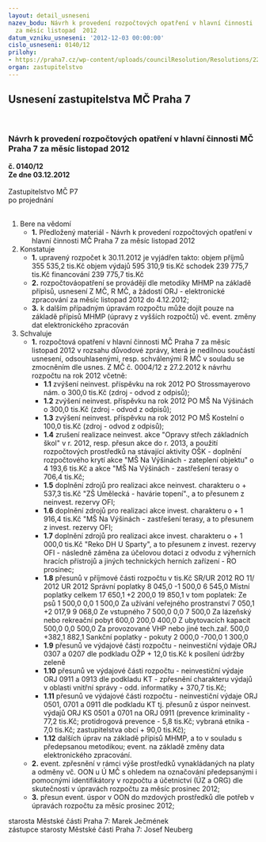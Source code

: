 ```yaml
---
layout: detail_usneseni
nazev_bodu: Návrh k provedení rozpočtových opatření v hlavní činnosti  MČ Praha 7
  za měsíc listopad  2012
datum_vzniku_usneseni: '2012-12-03 00:00:00'
cislo_usneseni: 0140/12
prilohy:
- https://praha7.cz/wp-content/uploads/councilResolution/Resolutions/22054/5-12-0917-r.doc
organ: zastupitelstvo
---
```

<div id="ucUsn_pList" class="usn">
	<span><h2>Usnesení zastupitelstva MČ Praha 7 </h2>
<br></span><div class="standBody">
<span><h3>Návrh k provedení rozpočtových opatření v hlavní činnosti  MČ Praha 7 za měsíc listopad  2012</h3></span><div class="center">
		<strong>č. 0140/12</strong><br>
	</div>
<div class="center">
		<strong>Ze dne 03.12.2012</strong><br><br>
	</div>Zastupitelstvo MČ P7<br> po projednání<br><br><ol>
<li>Bere na vědomí<ul><li>
<strong>1.</strong> Předložený materiál - Návrh k provedení rozpočtových opatření v hlavní činnosti  MČ Praha 7 za měsíc listopad  2012</li></ul>
</li>
<li>Konstatuje<ul>
<li>
<strong>1.</strong> upravený rozpočet k 30.11.2012 je vyjádřen takto: objem příjmů       	     355 535,2 tis.Kč objem výdajů       	     595 310,9 tis.Kč schodek               	                 239 775,7 tis.Kč financování        	                 239 775,7 tis.Kč </li>
<li>
<strong>2.</strong> rozpočtováopatření se provádějí dle metodiky MHMP na základě přípisů, usnesení Z MČ,  R MČ, a žádostí ORJ - elektronické zpracování za měsíc listopad 2012  do 4.12.2012;</li>
<li>
<strong>3.</strong> k dalším případným úpravám  rozpočtu může dojít pouze na základě přípisů MHMP (úpravy z vyšších rozpočtů) vč. event.  změny dat elektronického zpracován</li>
</ul>
</li>
<li>Schvaluje<ul>
<li>
<strong>1.</strong> rozpočtová  opatření  v hlavní činnosti MČ Praha 7 za měsíc listopad  2012 v rozsahu důvodové zprávy, která je nedílnou součástí usnesení, odsouhlasenými, resp. schválenými  R MČ v souladu se zmocněním dle usnes. Z MČ č. 0004/12 z 27.2.2012 k návrhu rozpočtu na rok 2012 včetně:<ul>
<li>
<strong>1.1</strong> zvýšení neinvest. příspěvku na rok 2012 PO Strossmayerovo nám. o 300,0 tis.Kč (zdroj - odvod  z odpisů);</li>
<li>
<strong>1.2</strong> zvýšení neinvest. příspěvku na rok 2012 PO MŠ Na Výšinách  o 300,0 tis.Kč (zdroj - odvod  z odpisů);</li>
<li>
<strong>1.3</strong> zvýšení neinvest. příspěvku na rok 2012 PO MŠ Kostelní  o 100,0 tis.Kč (zdroj - odvod  z odpisů);</li>
<li>
<strong>1.4</strong> zrušení realizace neinvest. akce "Opravy střech základních škol" v r. 2012, resp. přesun akce do r. 2013, a použití rozpočtových prostředků na stávající aktivity OŠK  - doplnění rozpočtového krytí akce "MŠ Na Výšinách - zateplení objektu" o 4 193,6 tis.Kč a akce "MŠ Na Výšinách - zastřešení terasy o 706,4 tis.Kč;</li>
<li>
<strong>1.5</strong> doplnění zdrojů pro realizaci akce neinvest. charakteru o + 537,3 tis.Kč "ZŠ Umělecká - havárie topení"., a to přesunem z neinvest. rezervy OFI;</li>
<li>
<strong>1.6</strong> doplnění zdrojů pro realizaci akce invest. charakteru o + 1 916,4 tis.Kč "MŠ Na Výšinách - zastřešení terasy, a to přesunem z invest. rezervy OFI;</li>
<li>
<strong>1.7</strong> doplnění zdrojů pro realizaci akce invest. charakteru o + 1 000,0 tis.Kč "Reko DH U Sparty", a to přesunem z invest. rezervy OFI - následně záměna za účelovou dotaci z odvodu z výherních hracích přístrojů a jiných technických herních zařízení - RO prosinec;</li>
<li>
<strong>1.8</strong> přesunů v příjmové části rozpočtu  v tis.Kč	                                   SR/UR 2012       RO 11/ 2012      UR 2012 Správní poplatky	                               8 045,0               -1 500,0        6 545,0  Místní poplatky celkem                      17 650,1               +2 200,0     19 850,1 v tom poplatek: Ze psů	                                           1 500,0                       0,0        1 500,0 Za užívání veřejného prostranství         7 050,1              +2 017,9       9 068,0 Ze vstupného	                                7 500,0                       0,0       7 500,0 Za lázeňský nebo rekreační pobyt            600,0                   200,0          400,0 Z ubytovacích  kapacit	                       500,0                       0,0          500,0 Za provozované VHP nebo jiné tech.zař. 500,0                 +382,1         882,1  Sankční poplatky - pokuty	                    2 000,0                  -700,0       1 300,0</li>
<li>
<strong>1.9</strong> přesunů ve výdajové části rozpočtu - neinvestiční výdaje ORJ 0307 a 0207 dle podkladu OŽP  + 12,0 tis.Kč k posílení údržby zeleně</li>
<li>
<strong>1.10</strong> přesunů ve výdajové části rozpočtu - neinvestiční výdaje ORJ 0911 a 0913 dle podkladu  KT - zpřesnění charakteru výdajů v oblasti vnitřní správy - odd. informatiky + 370,7 tis.Kč;</li>
<li>
<strong>1.11</strong> přesunů ve výdajové části rozpočtu - neinvestiční výdaje ORJ 0501, 0701 a 0911 dle podkladu KT tj. přesunů z úspor neinvest. výdajů ORJ KS 0501 a 0701  na ORJ 0911 (prevence kriminality - 77,2 tis.Kč; protidrogová prevence - 5,8 tis.Kč; vybraná etnika - 7,0 tis.Kč;  zastupitelstva obcí + 90,0 tis.Kč);</li>
<li>
<strong>1.12</strong> dalších úprav na základě přípisů MHMP, a to v souladu s předepsanou metodikou; event. na základě změny data elektronického zpracování.</li>
</ul>
</li>
<li>
<strong>2.</strong> event. zpřesnění  v rámci výše prostředků vynakládaných na platy a odměny  vč. OON u Ú MČ s ohledem na označování předepsanými i pomocnými identifikátory v rozpočtu a účetnictví (ÚZ a ORG) dle skutečnosti v úpravách rozpočtu za měsíc prosinec 2012;</li>
<li>
<strong>3.</strong> přesun  event. úspor v  OON do mzdových prostředků dle potřeb v úpravách rozpočtu za měsíc prosinec 2012;</li>
</ul>
</li>
</ol>starosta Městské části Praha 7: Marek Ječmének<br>zástupce starosty Městské části Praha 7: Josef Neuberg
</div>
</div>